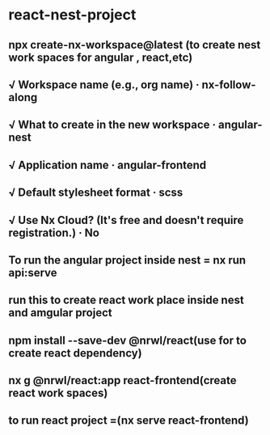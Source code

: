 # react-nest-project
## npx create-nx-workspace@latest (to create nest work spaces for angular , react,etc)
## √ Workspace name (e.g., org name)     · nx-follow-along
## √ What to create in the new workspace · angular-nest
##  √ Application name                    · angular-frontend
## √ Default stylesheet format           · scss
## √ Use Nx Cloud? (It's free and doesn't require registration.) · No
## To run the angular project inside nest = nx run api:serve
## run this to create react work place inside nest and amgular project
##  npm install --save-dev @nrwl/react(use for to create react dependency)
## nx g @nrwl/react:app react-frontend(create react work spaces)
## to run react project =(nx serve react-frontend) 
